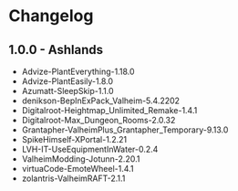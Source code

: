 # Changelog

## 1.0.0 - Ashlands

- Advize-PlantEverything-1.18.0
- Advize-PlantEasily-1.8.0
- Azumatt-SleepSkip-1.1.0
- denikson-BepInExPack_Valheim-5.4.2202
- Digitalroot-Heightmap_Unlimited_Remake-1.4.1
- Digitalroot-Max_Dungeon_Rooms-2.0.32
- Grantapher-ValheimPlus_Grantapher_Temporary-9.13.0
- SpikeHimself-XPortal-1.2.21
- LVH-IT-UseEquipmentInWater-0.2.4
- ValheimModding-Jotunn-2.20.1
- virtuaCode-EmoteWheel-1.4.1
- zolantris-ValheimRAFT-2.1.1
